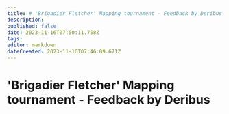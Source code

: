 ```yaml
---
title: # 'Brigadier Fletcher' Mapping tournament - Feedback by Deribus
description: 
published: false
date: 2023-11-16T07:50:11.758Z
tags: 
editor: markdown
dateCreated: 2023-11-16T07:46:09.671Z
---
```


# 'Brigadier Fletcher' Mapping tournament - Feedback by Deribus


